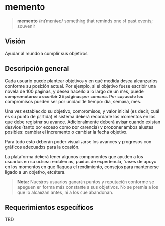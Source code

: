 # memento

> **memento** /mɪˈmɛntəʊ/ something that reminds one of past events; souvenir

## Visión

Ayudar al mundo a cumplir sus objetivos

## Descripción general

Cada usuario puede plantear objetivos y en qué medida desea alcanzarlos conforme su posición actual. Por ejemplo, si el objetivo fuese escribir una novela de 100 páginas, y desea hacerlo a lo largo de un mes, puede comprometerse a escribir 25 páginas por semana. Por supuesto los compromisos pueden ser por unidad de tiempo: día, semana, mes.

Una vez establecido su objetivo, compromisos, y valor inicial (es decir, cuál es su punto de partida) el sistema deberá recordarle los momentos en los que debe registrar su avance. Adicionalmente deberá avisar cuando existan desvíos (tanto por exceso como por carencia) y proponer ambos ajustes posibles: cambiar el incremento o cambiar la fecha objetivo.

Para todo esto deberán poder visualizarse los avances y progresos con gráficos adecuados para la ocasión.

La plataforma deberá tener algunos componentes que ayuden a los usuarios en su odisea: emblemas, puntos de experiencia, frases de apoyo en los momentos en que flaquea el rendimiento, consejos para mantenerse ligado a un objetivo, etcétera.

> **Nota:** Nuestros usuarios ganarán puntos y reputación conforme se apeguen en forma más constante a sus objetivos. No se premia a los que lo alcanzan antes, ni a los que abandonan.

## Requerimientos específicos

TBD
